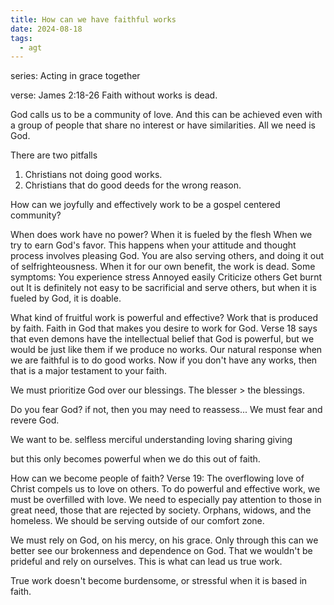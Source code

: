 ```yaml
---
title: How can we have faithful works
date: 2024-08-18
tags:
  - agt
---
```

series: Acting in grace together

verse: James 2:18-26
Faith without works is dead.

God calls us to be a community of love. And this can be achieved even with a group of people that share no interest or have similarities. All we need is God. 

There are two pitfalls
1. Christians not doing good works.
2. Christians that do good deeds for the wrong reason.

How can we joyfully and effectively work to be a gospel centered community? 

When does work have no power?
	When it is fueled by the flesh
	When we try to earn God's favor. This happens when your attitude and thought process involves pleasing God.
	You are also serving others, and doing it out of selfrighteousness.
	When it for our own benefit, the work is dead.
	Some symptoms: 
		You experience stress
		Annoyed easily
		Criticize others
		Get burnt out
	It is definitely not easy to be sacrificial and serve others, but when it is fueled by God, it is doable.

What kind of fruitful work is powerful and effective?
	Work that is produced by faith. Faith in God that makes you desire to work for God. 
	Verse 18 says that even demons have the intellectual belief that God is powerful, but we would be just like them if we produce no works. 
Our natural response when we are faithful is to do good works. Now if you don't have any works, then that is a major testament to your faith. 

We must prioritize God over our blessings. The blesser > the blessings.

Do you fear God? if not, then you may need to reassess... 
We must fear and revere God. 

We want to be.
selfless
merciful
understanding
loving
sharing
giving

but this only becomes powerful when we do this out of faith. 

How can we become people of faith?
	Verse 19: The overflowing love of Christ compels us to love on others. 
	To do powerful and effective work, we must be overfilled with love. 
	We need to especially pay attention to those in great need, those that are rejected by society. Orphans, widows, and the homeless. 
	We should be serving outside of our comfort zone. 

We must rely on God, on his mercy, on his grace. Only through this can we better see our brokenness and dependence on God. That we wouldn't be prideful and rely on ourselves. This is what can lead us true work.

True work doesn't become burdensome, or stressful when it is based in faith.